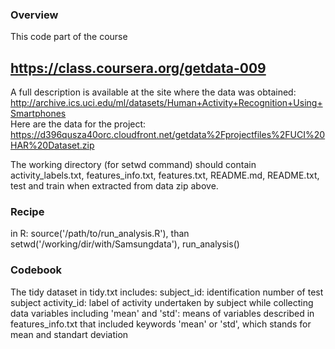 ### Overview
This code part of the course 
## https://class.coursera.org/getdata-009

A full description is available at the site where the data was obtained:
http://archive.ics.uci.edu/ml/datasets/Human+Activity+Recognition+Using+Smartphones  
Here are the data for the project:
https://d396qusza40orc.cloudfront.net/getdata%2Fprojectfiles%2FUCI%20HAR%20Dataset.zip 

The working directory (for setwd command) should contain activity_labels.txt, features_info.txt, features.txt, README.md, README.txt, test and train when extracted from data zip above.

### Recipe
in R: source('/path/to/run_analysis.R'), than setwd('/working/dir/with/Samsungdata'), run_analysis()

### Codebook
The tidy dataset in tidy.txt includes:
	subject_id: identification number of test subject
	activity_id: label of activity undertaken by subject while collecting data
	variables including 'mean' and 'std':  means of variables described in features_info.txt that included keywords 'mean' or 'std', which stands for mean and standart deviation
